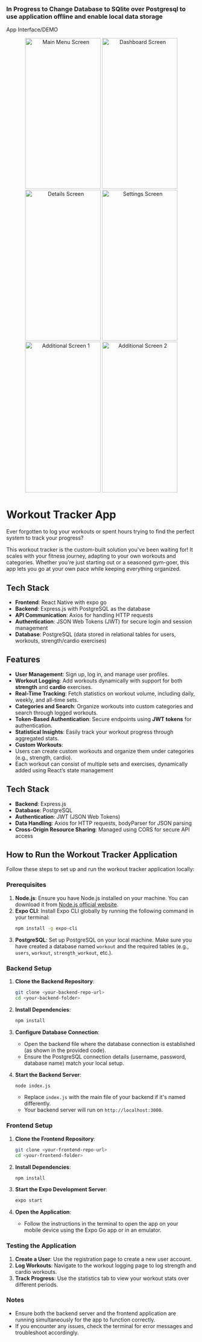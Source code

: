### In Progress to Change Database to SQlite over Postgresql to use application offline and enable local data storage
App Interface/DEMO
<div align="center">
  <img src="https://github.com/user-attachments/assets/cac2660d-e4c1-4280-a867-20257e8b6e97" width="200" height="400" alt="Main Menu Screen" />
  <img src="https://github.com/user-attachments/assets/b1455dd0-da52-453b-accc-d40c42eb3cea" width="200" height="400" alt="Dashboard Screen" />
  <img src="https://github.com/user-attachments/assets/33153852-01fe-4a88-bc07-4bed5e930934" width="200" height="400" alt="Details Screen" />
  <img src="https://github.com/user-attachments/assets/75667d53-8dad-4ef3-98b7-cfd8e7d91781" width="200" height="400" alt="Settings Screen" />
  <img src="https://github.com/user-attachments/assets/7d17d1af-6758-4bf3-87ba-3191399357b9" width="200" height="400" alt="Additional Screen 1" />
  <img src="https://github.com/user-attachments/assets/01e7ae43-4c18-4cab-aedc-d523917d2eeb" width="200" height="400" alt="Additional Screen 2" />
</div>


# Workout Tracker App
Ever forgotten to log your workouts or spent hours trying to find the perfect system to track your progress? 

This workout tracker is the custom-built solution you've been waiting for!
It scales with your fitness journey, adapting to your own workouts and categories. Whether you're just starting out or a seasoned gym-goer, this app lets you go at your own pace while keeping everything organized.

## Tech Stack

- **Frontend**: React Native with expo go
- **Backend**: Express.js with PostgreSQL as the database
- **API Communication**: Axios for handling HTTP requests
- **Authentication**: JSON Web Tokens (JWT) for secure login and session management
- **Database**: PostgreSQL (data stored in relational tables for users, workouts, strength/cardio exercises)

## Features

- **User Management**: Sign up, log in, and manage user profiles.
- **Workout Logging**: Add workouts dynamically with support for both **strength** and **cardio** exercises.
- **Real-Time Tracking**: Fetch statistics on workout volume, including daily, weekly, and all-time sets.
- **Categories and Search**: Organize workouts into custom categories and search through logged workouts.
- **Token-Based Authentication**: Secure endpoints using **JWT tokens** for authentication.
- **Statistical Insights**: Easily track your workout progress through aggregated stats.
- **Custom Workouts**:
- Users can create custom workouts and organize them under categories (e.g., strength, cardio).
- Each workout can consist of multiple sets and exercises, dynamically added using React’s state management

## Tech Stack

- **Backend**: Express.js
- **Database**: PostgreSQL
- **Authentication**: JWT (JSON Web Tokens)
- **Data Handling**: Axios for HTTP requests, bodyParser for JSON parsing
- **Cross-Origin Resource Sharing**: Managed using CORS for secure API access

## How to Run the Workout Tracker Application

Follow these steps to set up and run the workout tracker application locally:

### Prerequisites

1. **Node.js**: Ensure you have Node.js installed on your machine. You can download it from [Node.js official website](https://nodejs.org/).
2. **Expo CLI**: Install Expo CLI globally by running the following command in your terminal:
   ```bash
   npm install -g expo-cli
   ```
3. **PostgreSQL**: Set up PostgreSQL on your local machine. Make sure you have created a database named `workout` and the required tables (e.g., `users`, `workout`, `strength_workout`, etc.).

### Backend Setup

1. **Clone the Backend Repository**:
   ```bash
   git clone <your-backend-repo-url>
   cd <your-backend-folder>
   ```

2. **Install Dependencies**:
   ```bash
   npm install
   ```

3. **Configure Database Connection**: 
   - Open the backend file where the database connection is established (as shown in the provided code).
   - Ensure the PostgreSQL connection details (username, password, database name) match your local setup.

4. **Start the Backend Server**:
   ```bash
   node index.js
   ```
   - Replace `index.js` with the main file of your backend if it's named differently.
   - Your backend server will run on `http://localhost:3000`.

### Frontend Setup

1. **Clone the Frontend Repository**:
   ```bash
   git clone <your-frontend-repo-url>
   cd <your-frontend-folder>
   ```

2. **Install Dependencies**:
   ```bash
   npm install
   ```

3. **Start the Expo Development Server**:
   ```bash
   expo start
   ```

4. **Open the Application**:
   - Follow the instructions in the terminal to open the app on your mobile device using the Expo Go app or in an emulator.

### Testing the Application

1. **Create a User**: Use the registration page to create a new user account.
2. **Log Workouts**: Navigate to the workout logging page to log strength and cardio workouts.
3. **Track Progress**: Use the statistics tab to view your workout stats over different periods.

### Notes

- Ensure both the backend server and the frontend application are running simultaneously for the app to function correctly.
- If you encounter any issues, check the terminal for error messages and troubleshoot accordingly.
